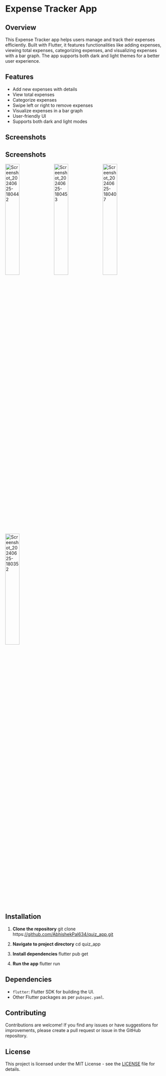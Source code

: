 # Expense Tracker App

## Overview

This Expense Tracker app helps users manage and track their expenses efficiently. Built with Flutter, it features functionalities like adding expenses, viewing total expenses, categorizing expenses, and visualizing expenses with a bar graph. The app supports both dark and light themes for a better user experience.

## Features

- Add new expenses with details
- View total expenses
- Categorize expenses
- Swipe left or right to remove expenses
- Visualize expenses in a bar graph
- User-friendly UI
- Supports both dark and light modes

## Screenshots

## Screenshots

<img src="https://github.com/AbhishekPal634/expense_tracker/assets/121433136/9749741a-b6f5-4e66-9aa4-2e3a9167bb78" alt="Screenshot_20240625-180442" width="30%">
<img src="https://github.com/AbhishekPal634/expense_tracker/assets/121433136/08072da4-c827-4bd9-af2a-dd834909a9e1" alt="Screenshot_20240625-180453" width="30%">
<img src="https://github.com/AbhishekPal634/expense_tracker/assets/121433136/000ffdb1-73d3-456c-9274-57f6ea59bedf" alt="Screenshot_20240625-180407" width="30%">
<img src="https://github.com/AbhishekPal634/expense_tracker/assets/121433136/69b2db5f-8987-4ae3-ab51-4db77d6722df" alt="Screenshot_20240625-180352" width="30%">
  
## Installation

1. **Clone the repository**
git clone https:[//github.com/AbhishekPal634/quiz_app.git](https://github.com/AbhishekPal634/expense_tracker.git)

2. **Navigate to project directory**
cd quiz_app

3. **Install dependencies**
flutter pub get

4. **Run the app**
flutter run

## Dependencies

- `flutter`: Flutter SDK for building the UI.
- Other Flutter packages as per `pubspec.yaml`.

## Contributing

Contributions are welcome! If you find any issues or have suggestions for improvements, please create a pull request or issue in the GitHub repository.

## License

This project is licensed under the MIT License - see the [LICENSE](LICENSE) file for details.


